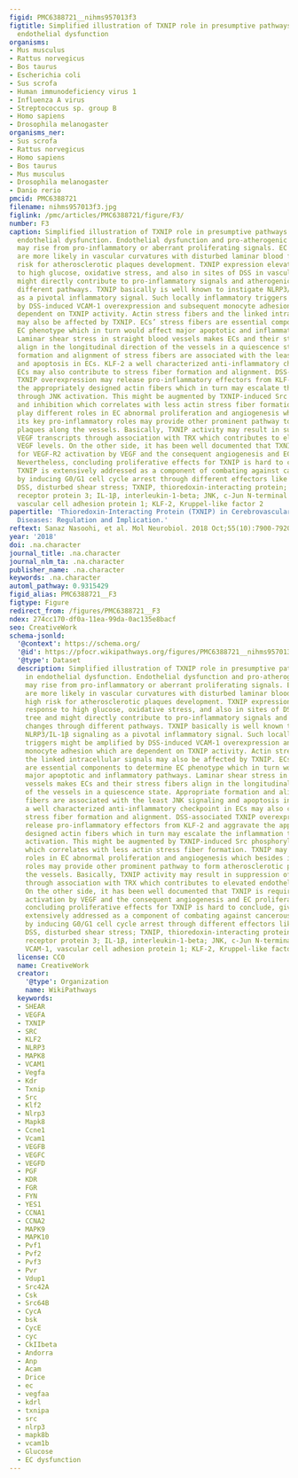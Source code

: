 ```yaml
---
figid: PMC6388721__nihms957013f3
figtitle: Simplified illustration of TXNIP role in presumptive pathways involved in
  endothelial dysfunction
organisms:
- Mus musculus
- Rattus norvegicus
- Bos taurus
- Escherichia coli
- Sus scrofa
- Human immunodeficiency virus 1
- Influenza A virus
- Streptococcus sp. group B
- Homo sapiens
- Drosophila melanogaster
organisms_ner:
- Sus scrofa
- Rattus norvegicus
- Homo sapiens
- Bos taurus
- Mus musculus
- Drosophila melanogaster
- Danio rerio
pmcid: PMC6388721
filename: nihms957013f3.jpg
figlink: /pmc/articles/PMC6388721/figure/F3/
number: F3
caption: Simplified illustration of TXNIP role in presumptive pathways involved in
  endothelial dysfunction. Endothelial dysfunction and pro-atherogenic phenotypes
  may rise from pro-inflammatory or aberrant proliferating signals. EC dysfunctions
  are more likely in vascular curvatures with disturbed laminar blood flow with high
  risk for atherosclerotic plaques development. TXNIP expression elevates in response
  to high glucose, oxidative stress, and also in sites of DSS in vascular tree and
  might directly contribute to pro-inflammatory signals and atherogenic changes through
  different pathways. TXNIP basically is well known to instigate NLRP3/IL-1β signaling
  as a pivotal inflammatory signal. Such locally inflammatory triggers might be amplified
  by DSS-induced VCAM-1 overexpression and subsequent monocyte adhesion which are
  dependent on TXNIP activity. Actin stress fibers and the linked intracellular signals
  may also be affected by TXNIP. ECs’ stress fibers are essential components to determine
  EC phenotype which in turn would affect major apoptotic and inflammatory pathways.
  Laminar shear stress in straight blood vessels makes ECs and their stress fibers
  align in the longitudinal direction of the vessels in a quiescence state. Appropriate
  formation and alignment of stress fibers are associated with the least JNK signaling
  and apoptosis in ECs. KLF-2 a well characterized anti-inflammatory checkpoint in
  ECs may also contribute to stress fiber formation and alignment. DSS-associated
  TXNIP overexpression may release pro-inflammatory effectors from KLF-2 and aggravate
  the appropriately designed actin fibers which in turn may escalate the inflammation
  through JNK activation. This might be augmented by TXNIP-induced Src phosphorylation
  and inhibition which correlates with less actin stress fiber formation. TXNIP may
  play different roles in EC abnormal proliferation and angiogenesis which besides
  its key pro-inflammatory roles may provide other prominent pathway to form atherosclerotic
  plaques along the vessels. Basically, TXNIP activity may result in suppression of
  VEGF transcripts through association with TRX which contributes to elevated endothelial
  VEGF levels. On the other side, it has been well documented that TXNIP is required
  for VEGF-R2 activation by VEGF and the consequent angiogenesis and EC proliferation.
  Nevertheless, concluding proliferative effects for TXNIP is hard to conclude, given
  TXNIP is extensively addressed as a component of combating against cancerous proliferation
  by inducing G0/G1 cell cycle arrest through different effectors like cycline-A.
  DSS, disturbed shear stress; TXNIP, thioredoxin-interacting protein; NLRP3, Nod-like
  receptor protein 3; IL-1β, interleukin-1-beta; JNK, c-Jun N-terminal kinases; VCAM-1,
  vascular cell adhesion protein 1; KLF-2, Kruppel-like factor 2
papertitle: 'Thioredoxin-Interacting Protein (TXNIP) in Cerebrovascular and Neurodegenerative
  Diseases: Regulation and Implication.'
reftext: Sanaz Nasoohi, et al. Mol Neurobiol. 2018 Oct;55(10):7900-7920.
year: '2018'
doi: .na.character
journal_title: .na.character
journal_nlm_ta: .na.character
publisher_name: .na.character
keywords: .na.character
automl_pathway: 0.9315429
figid_alias: PMC6388721__F3
figtype: Figure
redirect_from: /figures/PMC6388721__F3
ndex: 274cc170-df0a-11ea-99da-0ac135e8bacf
seo: CreativeWork
schema-jsonld:
  '@context': https://schema.org/
  '@id': https://pfocr.wikipathways.org/figures/PMC6388721__nihms957013f3.html
  '@type': Dataset
  description: Simplified illustration of TXNIP role in presumptive pathways involved
    in endothelial dysfunction. Endothelial dysfunction and pro-atherogenic phenotypes
    may rise from pro-inflammatory or aberrant proliferating signals. EC dysfunctions
    are more likely in vascular curvatures with disturbed laminar blood flow with
    high risk for atherosclerotic plaques development. TXNIP expression elevates in
    response to high glucose, oxidative stress, and also in sites of DSS in vascular
    tree and might directly contribute to pro-inflammatory signals and atherogenic
    changes through different pathways. TXNIP basically is well known to instigate
    NLRP3/IL-1β signaling as a pivotal inflammatory signal. Such locally inflammatory
    triggers might be amplified by DSS-induced VCAM-1 overexpression and subsequent
    monocyte adhesion which are dependent on TXNIP activity. Actin stress fibers and
    the linked intracellular signals may also be affected by TXNIP. ECs’ stress fibers
    are essential components to determine EC phenotype which in turn would affect
    major apoptotic and inflammatory pathways. Laminar shear stress in straight blood
    vessels makes ECs and their stress fibers align in the longitudinal direction
    of the vessels in a quiescence state. Appropriate formation and alignment of stress
    fibers are associated with the least JNK signaling and apoptosis in ECs. KLF-2
    a well characterized anti-inflammatory checkpoint in ECs may also contribute to
    stress fiber formation and alignment. DSS-associated TXNIP overexpression may
    release pro-inflammatory effectors from KLF-2 and aggravate the appropriately
    designed actin fibers which in turn may escalate the inflammation through JNK
    activation. This might be augmented by TXNIP-induced Src phosphorylation and inhibition
    which correlates with less actin stress fiber formation. TXNIP may play different
    roles in EC abnormal proliferation and angiogenesis which besides its key pro-inflammatory
    roles may provide other prominent pathway to form atherosclerotic plaques along
    the vessels. Basically, TXNIP activity may result in suppression of VEGF transcripts
    through association with TRX which contributes to elevated endothelial VEGF levels.
    On the other side, it has been well documented that TXNIP is required for VEGF-R2
    activation by VEGF and the consequent angiogenesis and EC proliferation. Nevertheless,
    concluding proliferative effects for TXNIP is hard to conclude, given TXNIP is
    extensively addressed as a component of combating against cancerous proliferation
    by inducing G0/G1 cell cycle arrest through different effectors like cycline-A.
    DSS, disturbed shear stress; TXNIP, thioredoxin-interacting protein; NLRP3, Nod-like
    receptor protein 3; IL-1β, interleukin-1-beta; JNK, c-Jun N-terminal kinases;
    VCAM-1, vascular cell adhesion protein 1; KLF-2, Kruppel-like factor 2
  license: CC0
  name: CreativeWork
  creator:
    '@type': Organization
    name: WikiPathways
  keywords:
  - SHEAR
  - VEGFA
  - TXNIP
  - SRC
  - KLF2
  - NLRP3
  - MAPK8
  - VCAM1
  - Vegfa
  - Kdr
  - Txnip
  - Src
  - Klf2
  - Nlrp3
  - Mapk8
  - Ccne1
  - Vcam1
  - VEGFB
  - VEGFC
  - VEGFD
  - PGF
  - KDR
  - FGR
  - FYN
  - YES1
  - CCNA1
  - CCNA2
  - MAPK9
  - MAPK10
  - Pvf1
  - Pvf2
  - Pvf3
  - Pvr
  - Vdup1
  - Src42A
  - Csk
  - Src64B
  - CycA
  - bsk
  - CycE
  - cyc
  - CkIIbeta
  - Andorra
  - Anp
  - Acam
  - Drice
  - ec
  - vegfaa
  - kdrl
  - txnipa
  - src
  - nlrp3
  - mapk8b
  - vcam1b
  - Glucose
  - EC dysfunction
---
```

